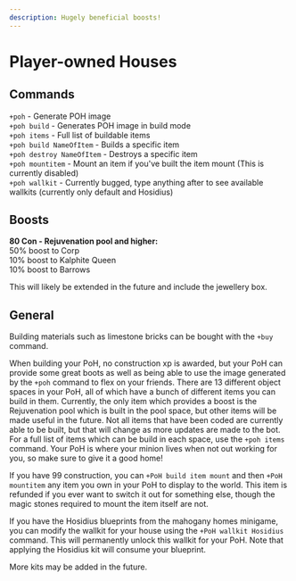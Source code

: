 ```yaml
---
description: Hugely beneficial boosts!
---
```


# Player-owned Houses

## Commands

`+poh` - Generate POH image  
`+poh build` - Generates POH image in build mode  
`+poh items` - Full list of buildable items  
`+poh build NameOfItem` - Builds a specific item  
`+poh destroy NameOfItem` - Destroys a specific item  
`+poh mountitem` - Mount an item if you've built the item mount \(This is currently disabled\)  
`+poh wallkit` - Currently bugged, type anything after to see available wallkits \(currently only default and Hosidius\)   


## Boosts

**80 Con - Rejuvenation pool and higher:**  
50% boost to Corp  
10% boost to Kalphite Queen  
10% boost to Barrows  
  
This will likely be extended in the future and include the jewellery box.

## General

Building materials such as limestone bricks can be bought with the `+buy` command.

When building your PoH, no construction xp is awarded, but your PoH can provide some great boots as well as being able to use the image generated by the `+poh` command to flex on your friends. There are 13 different object spaces in your PoH, all of which have a bunch of different items you can build in them. Currently, the only item which provides a boost is the Rejuvenation pool which is built in the pool space, but other items will be made useful in the future. Not all items that have been coded are currently able to be built, but that will change as more updates are made to the bot. For a full list of items which can be build in each space, use the `+poh items` command. Your PoH is where your minion lives when not out working for you, so make sure to give it a good home!

If you have 99 construction, you can `+PoH build item mount` and then `+PoH mountitem` any item you own in your PoH to display to the world. This item is refunded if you ever want to switch it out for something else, though the magic stones required to mount the item itself are not.

If you have the Hosidius blueprints from the mahogany homes minigame, you can modify the wallkit for your house using the `+PoH wallkit Hosidius` command. This will permanently unlock this wallkit for your PoH. Note that applying the Hosidius kit will consume your blueprint. 

More kits may be added in the future.

